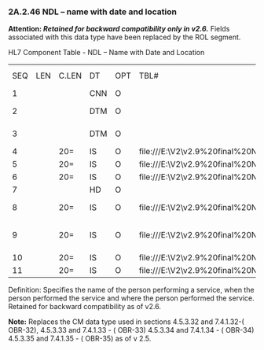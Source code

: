 ### 2A.2.46 NDL – name with date and location 

**Attention: _Retained for backward compatibility only in v2.6._** Fields associated with this data type have been replaced by the ROL segment.

HL7 Component Table - NDL – Name with Date and Location

|     |     |     |     |     |     |     |     |     |
| --- | --- | --- | --- | --- | --- | --- | --- | --- |
| SEQ | LEN | C.LEN | DT | OPT | TBL# | COMPONENT NAME | COMMENTS | SEC.REF. |
| 1 |  |  | CNN | O |  | Name |  | 2A.2.9 |
| 2 |  |  | DTM | O |  | Start Date/Time |  | 2A.2.22 |
| 3 |  |  | DTM | O |  | End Date/Time |  | 2A.2.22 |
| 4 |  | 20= | IS | O | file:///E:\V2\v2.9%20final%20Nov%20from%20Frank\V29_CH02C_Tables.docx#HL70302[0302] | Point of Care |  | 2A.2.36 |
| 5 |  | 20= | IS | O | file:///E:\V2\v2.9%20final%20Nov%20from%20Frank\V29_CH02C_Tables.docx#HL70303[0303] | Room |  | 2A.2.36 |
| 6 |  | 20= | IS | O | file:///E:\V2\v2.9%20final%20Nov%20from%20Frank\V29_CH02C_Tables.docx#HL70304[0304] | Bed |  | 2A.2.36 |
| 7 |  |  | HD | O |  | Facility |  | 2A.2.33 |
| 8 |  | 20= | IS | O | file:///E:\V2\v2.9%20final%20Nov%20from%20Frank\V29_CH02C_Tables.docx#HL70306[0306] | Location Status |  | 2A.2.36 |
| 9 |  | 20= | IS | O | file:///E:\V2\v2.9%20final%20Nov%20from%20Frank\V29_CH02C_Tables.docx#HL70305[0305] | Patient Location Type |  | 2A.2.36 |
| 10 |  | 20= | IS | O | file:///E:\V2\v2.9%20final%20Nov%20from%20Frank\V29_CH02C_Tables.docx#HL70307[0307] | Building |  | 2A.2.36 |
| 11 |  | 20= | IS | O | file:///E:\V2\v2.9%20final%20Nov%20from%20Frank\V29_CH02C_Tables.docx#HL70308[0308] | Floor |  | 2A.2.36 |

Definition: Specifies the name of the person performing a service, when the person performed the service and where the person performed the service. Retained for backward compatibility as of v2.6.

**Note:** Replaces the CM data type used in sections 4.5.3.32 and 7.4.1.32-( OBR-32), 4.5.3.33 and 7.4.1.33 - ( OBR-33) 4.5.3.34 and 7.4.1.34 - ( OBR-34) 4.5.3.35 and 7.4.1.35 - ( OBR-35) as of v 2.5.
